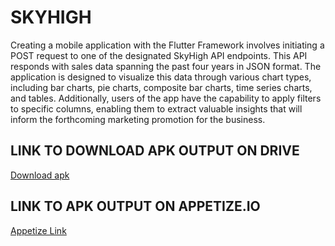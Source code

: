 # SKYHIGH

Creating a mobile application with the Flutter Framework involves initiating a POST request to one of the designated SkyHigh API endpoints. This API responds with sales data spanning the past four years in JSON format. The application is designed to visualize this data through various chart types, including bar charts, pie charts, composite bar charts, time series charts, and tables. Additionally, users of the app have the capability to apply filters to specific columns, enabling them to extract valuable insights that will inform the forthcoming marketing promotion for the business.


## LINK TO DOWNLOAD APK OUTPUT ON DRIVE
[Download apk](https://drive.google.com/file/d/1RcJ3CErkzEkTFV0CEfpYWCo6rjWzN-pP/view?usp=sharing)

## LINK TO APK OUTPUT ON APPETIZE.IO
[Appetize Link](https://appetize.io/app/5u4ifpdbmsvrdotd72fhz3s4eq)


